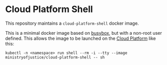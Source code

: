 # Cloud Platform Shell

This repository maintains a `cloud-platform-shell` docker image.

This is a minimal docker image based on
[busybox](https://hub.docker.com/_/busybox), but with a non-root user defined.
This allows the image to be launched on the [Cloud Platform] like this:

```
kubectl -n <namespace> run shell --rm -i --tty --image ministryofjustice/cloud-platform-shell -- sh
```

[Cloud Platform]: https://user-guide.cloud-platform.service.justice.gov.uk/documentation/concepts/about-the-cloud-platform.html#about-the-cloud-platform

